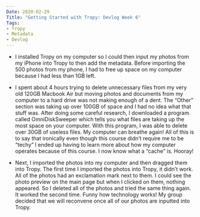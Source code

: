 ```yaml
---
Date: 2020-02-29
Title: "Getting Started with Tropy: Devlog Week 6"
Tags:
- Tropy
- Metadata
- Devlog
---
```


+ I installed Tropy on my computer so I could then input my photos from my iPhone into Tropy to then add the metadata. Before importing the 500 photos from my phone, I had to free up space on my computer because I had less than 1GB left.

+ I spent about 4 hours trying to delete unnecessary files from my very old 120GB Macbook Air but moving photos and documents from my computer to a hard drive   was not making enough of a dent. The “Other” section was taking up over 100GB of space and I had no idea what that stuff was. After doing some careful research, I downloaded a program called OmniDiskSweeper which tells you what files are taking up the most space on your computer. With this program, I was able to delete over 30GB of useless files. My computer can breathe again! All of this is to say that ironically even though this course didn’t require me to be “techy” I ended up having to learn more about how my computer operates because of this course. I now know what a “cache” is. Hooray! 

+ Next, I imported the photos into my computer and then dragged them into Tropy. The first time I imported the photos into Tropy, it didn’t work. All of the photos had an exclamation mark next to them. I could see the photo preview on the main page but when I clicked on them, nothing appeared. So I deleted all of the photos and tried the same thing again. It worked the second time. Funny how technology works! My group decided that we will reconvene once all of our photos are inputted into Tropy.
